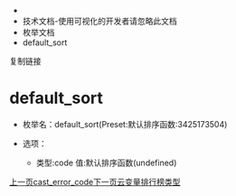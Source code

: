   * [](/)
  * 技术文档-使用可视化的开发者请忽略此文档
  * 枚举文档
  * default_sort

复制链接

# default_sort

  * 枚举名：default_sort(Preset:默认排序函数:3425173504)

  * 选项：

    * 类型:code 值:默认排序函数(undefined)

[上一页cast_error_code](/技术文档/枚举文档/cast_error_code)[下一页云变量排行榜类型](/技术文档/枚举文档/云变量排行榜类型)


